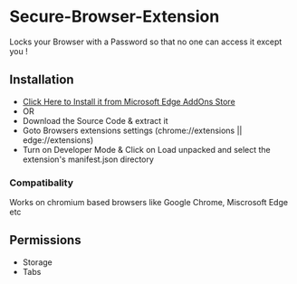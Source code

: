 # Secure-Browser-Extension

Locks your Browser with a Password so that no one can access it except you !

## Installation
* [Click Here to Install it from Microsoft Edge AddOns Store](https://microsoftedge.microsoft.com/addons/detail/browser-lock/fjmnnifejlfmlamiaideokabjhmalejo)
* OR
* Download the Source Code & extract it
* Goto Browsers extensions settings (chrome://extensions || edge://extensions)
* Turn on Developer Mode & Click on Load unpacked and select the extension's manifest.json directory

### Compatibality
Works on chromium based browsers like Google Chrome, Miscrosoft Edge etc

## Permissions
* Storage
* Tabs
